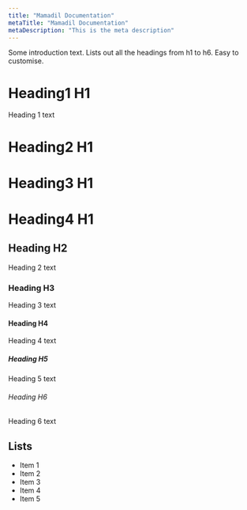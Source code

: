 ```yaml
---
title: "Mamadil Documentation"
metaTitle: "Mamadil Documentation"
metaDescription: "This is the meta description"
---
```


Some introduction text. Lists out all the headings from h1 to h6. Easy to customise.

# Heading1 H1
Heading 1 text

# Heading2 H1

# Heading3 H1

# Heading4 H1


## Heading H2
Heading 2 text

### Heading H3
Heading 3 text

#### Heading H4
Heading 4 text

##### Heading H5
Heading 5 text

###### Heading H6
Heading 6 text

## Lists
- Item 1
- Item 2
- Item 3
- Item 4
- Item 5
